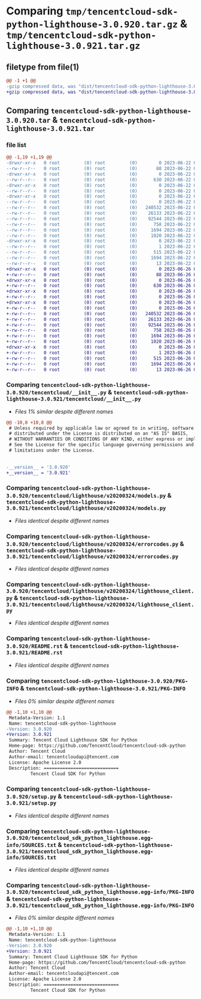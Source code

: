 # Comparing `tmp/tencentcloud-sdk-python-lighthouse-3.0.920.tar.gz` & `tmp/tencentcloud-sdk-python-lighthouse-3.0.921.tar.gz`

## filetype from file(1)

```diff
@@ -1 +1 @@
-gzip compressed data, was "dist/tencentcloud-sdk-python-lighthouse-3.0.920.tar", last modified: Thu Jun 22 00:26:44 2023, max compression
+gzip compressed data, was "dist/tencentcloud-sdk-python-lighthouse-3.0.921.tar", last modified: Mon Jun 26 00:27:36 2023, max compression
```

## Comparing `tencentcloud-sdk-python-lighthouse-3.0.920.tar` & `tencentcloud-sdk-python-lighthouse-3.0.921.tar`

### file list

```diff
@@ -1,19 +1,19 @@
-drwxr-xr-x   0 root         (0) root         (0)        0 2023-06-22 00:26:44.000000 tencentcloud-sdk-python-lighthouse-3.0.920/
--rw-r--r--   0 root         (0) root         (0)       88 2023-06-22 00:26:44.000000 tencentcloud-sdk-python-lighthouse-3.0.920/setup.cfg
-drwxr-xr-x   0 root         (0) root         (0)        0 2023-06-22 00:26:44.000000 tencentcloud-sdk-python-lighthouse-3.0.920/tencentcloud/
--rw-r--r--   0 root         (0) root         (0)      630 2023-06-22 00:26:44.000000 tencentcloud-sdk-python-lighthouse-3.0.920/tencentcloud/__init__.py
-drwxr-xr-x   0 root         (0) root         (0)        0 2023-06-22 00:26:44.000000 tencentcloud-sdk-python-lighthouse-3.0.920/tencentcloud/lighthouse/
--rw-r--r--   0 root         (0) root         (0)        0 2023-06-22 00:26:44.000000 tencentcloud-sdk-python-lighthouse-3.0.920/tencentcloud/lighthouse/__init__.py
-drwxr-xr-x   0 root         (0) root         (0)        0 2023-06-22 00:26:44.000000 tencentcloud-sdk-python-lighthouse-3.0.920/tencentcloud/lighthouse/v20200324/
--rw-r--r--   0 root         (0) root         (0)        0 2023-06-22 00:26:44.000000 tencentcloud-sdk-python-lighthouse-3.0.920/tencentcloud/lighthouse/v20200324/__init__.py
--rw-r--r--   0 root         (0) root         (0)   240532 2023-06-22 00:26:44.000000 tencentcloud-sdk-python-lighthouse-3.0.920/tencentcloud/lighthouse/v20200324/models.py
--rw-r--r--   0 root         (0) root         (0)    26133 2023-06-22 00:26:44.000000 tencentcloud-sdk-python-lighthouse-3.0.920/tencentcloud/lighthouse/v20200324/errorcodes.py
--rw-r--r--   0 root         (0) root         (0)    92544 2023-06-22 00:26:44.000000 tencentcloud-sdk-python-lighthouse-3.0.920/tencentcloud/lighthouse/v20200324/lighthouse_client.py
--rw-r--r--   0 root         (0) root         (0)      758 2023-06-22 00:26:44.000000 tencentcloud-sdk-python-lighthouse-3.0.920/README.rst
--rw-r--r--   0 root         (0) root         (0)     1694 2023-06-22 00:26:44.000000 tencentcloud-sdk-python-lighthouse-3.0.920/PKG-INFO
--rw-r--r--   0 root         (0) root         (0)     1020 2023-06-22 00:26:44.000000 tencentcloud-sdk-python-lighthouse-3.0.920/setup.py
-drwxr-xr-x   0 root         (0) root         (0)        0 2023-06-22 00:26:44.000000 tencentcloud-sdk-python-lighthouse-3.0.920/tencentcloud_sdk_python_lighthouse.egg-info/
--rw-r--r--   0 root         (0) root         (0)        1 2023-06-22 00:26:44.000000 tencentcloud-sdk-python-lighthouse-3.0.920/tencentcloud_sdk_python_lighthouse.egg-info/dependency_links.txt
--rw-r--r--   0 root         (0) root         (0)      515 2023-06-22 00:26:44.000000 tencentcloud-sdk-python-lighthouse-3.0.920/tencentcloud_sdk_python_lighthouse.egg-info/SOURCES.txt
--rw-r--r--   0 root         (0) root         (0)     1694 2023-06-22 00:26:44.000000 tencentcloud-sdk-python-lighthouse-3.0.920/tencentcloud_sdk_python_lighthouse.egg-info/PKG-INFO
--rw-r--r--   0 root         (0) root         (0)       13 2023-06-22 00:26:44.000000 tencentcloud-sdk-python-lighthouse-3.0.920/tencentcloud_sdk_python_lighthouse.egg-info/top_level.txt
+drwxr-xr-x   0 root         (0) root         (0)        0 2023-06-26 00:27:36.000000 tencentcloud-sdk-python-lighthouse-3.0.921/
+-rw-r--r--   0 root         (0) root         (0)       88 2023-06-26 00:27:36.000000 tencentcloud-sdk-python-lighthouse-3.0.921/setup.cfg
+drwxr-xr-x   0 root         (0) root         (0)        0 2023-06-26 00:27:36.000000 tencentcloud-sdk-python-lighthouse-3.0.921/tencentcloud/
+-rw-r--r--   0 root         (0) root         (0)      630 2023-06-26 00:27:36.000000 tencentcloud-sdk-python-lighthouse-3.0.921/tencentcloud/__init__.py
+drwxr-xr-x   0 root         (0) root         (0)        0 2023-06-26 00:27:36.000000 tencentcloud-sdk-python-lighthouse-3.0.921/tencentcloud/lighthouse/
+-rw-r--r--   0 root         (0) root         (0)        0 2023-06-26 00:27:36.000000 tencentcloud-sdk-python-lighthouse-3.0.921/tencentcloud/lighthouse/__init__.py
+drwxr-xr-x   0 root         (0) root         (0)        0 2023-06-26 00:27:36.000000 tencentcloud-sdk-python-lighthouse-3.0.921/tencentcloud/lighthouse/v20200324/
+-rw-r--r--   0 root         (0) root         (0)        0 2023-06-26 00:27:36.000000 tencentcloud-sdk-python-lighthouse-3.0.921/tencentcloud/lighthouse/v20200324/__init__.py
+-rw-r--r--   0 root         (0) root         (0)   240532 2023-06-26 00:27:36.000000 tencentcloud-sdk-python-lighthouse-3.0.921/tencentcloud/lighthouse/v20200324/models.py
+-rw-r--r--   0 root         (0) root         (0)    26133 2023-06-26 00:27:36.000000 tencentcloud-sdk-python-lighthouse-3.0.921/tencentcloud/lighthouse/v20200324/errorcodes.py
+-rw-r--r--   0 root         (0) root         (0)    92544 2023-06-26 00:27:36.000000 tencentcloud-sdk-python-lighthouse-3.0.921/tencentcloud/lighthouse/v20200324/lighthouse_client.py
+-rw-r--r--   0 root         (0) root         (0)      758 2023-06-26 00:27:36.000000 tencentcloud-sdk-python-lighthouse-3.0.921/README.rst
+-rw-r--r--   0 root         (0) root         (0)     1694 2023-06-26 00:27:36.000000 tencentcloud-sdk-python-lighthouse-3.0.921/PKG-INFO
+-rw-r--r--   0 root         (0) root         (0)     1020 2023-06-26 00:27:36.000000 tencentcloud-sdk-python-lighthouse-3.0.921/setup.py
+drwxr-xr-x   0 root         (0) root         (0)        0 2023-06-26 00:27:36.000000 tencentcloud-sdk-python-lighthouse-3.0.921/tencentcloud_sdk_python_lighthouse.egg-info/
+-rw-r--r--   0 root         (0) root         (0)        1 2023-06-26 00:27:36.000000 tencentcloud-sdk-python-lighthouse-3.0.921/tencentcloud_sdk_python_lighthouse.egg-info/dependency_links.txt
+-rw-r--r--   0 root         (0) root         (0)      515 2023-06-26 00:27:36.000000 tencentcloud-sdk-python-lighthouse-3.0.921/tencentcloud_sdk_python_lighthouse.egg-info/SOURCES.txt
+-rw-r--r--   0 root         (0) root         (0)     1694 2023-06-26 00:27:36.000000 tencentcloud-sdk-python-lighthouse-3.0.921/tencentcloud_sdk_python_lighthouse.egg-info/PKG-INFO
+-rw-r--r--   0 root         (0) root         (0)       13 2023-06-26 00:27:36.000000 tencentcloud-sdk-python-lighthouse-3.0.921/tencentcloud_sdk_python_lighthouse.egg-info/top_level.txt
```

### Comparing `tencentcloud-sdk-python-lighthouse-3.0.920/tencentcloud/__init__.py` & `tencentcloud-sdk-python-lighthouse-3.0.921/tencentcloud/__init__.py`

 * *Files 1% similar despite different names*

```diff
@@ -10,8 +10,8 @@
 # Unless required by applicable law or agreed to in writing, software
 # distributed under the License is distributed on an "AS IS" BASIS,
 # WITHOUT WARRANTIES OR CONDITIONS OF ANY KIND, either express or implied.
 # See the License for the specific language governing permissions and
 # limitations under the License.
 
 
-__version__ = '3.0.920'
+__version__ = '3.0.921'
```

### Comparing `tencentcloud-sdk-python-lighthouse-3.0.920/tencentcloud/lighthouse/v20200324/models.py` & `tencentcloud-sdk-python-lighthouse-3.0.921/tencentcloud/lighthouse/v20200324/models.py`

 * *Files identical despite different names*

### Comparing `tencentcloud-sdk-python-lighthouse-3.0.920/tencentcloud/lighthouse/v20200324/errorcodes.py` & `tencentcloud-sdk-python-lighthouse-3.0.921/tencentcloud/lighthouse/v20200324/errorcodes.py`

 * *Files identical despite different names*

### Comparing `tencentcloud-sdk-python-lighthouse-3.0.920/tencentcloud/lighthouse/v20200324/lighthouse_client.py` & `tencentcloud-sdk-python-lighthouse-3.0.921/tencentcloud/lighthouse/v20200324/lighthouse_client.py`

 * *Files identical despite different names*

### Comparing `tencentcloud-sdk-python-lighthouse-3.0.920/README.rst` & `tencentcloud-sdk-python-lighthouse-3.0.921/README.rst`

 * *Files identical despite different names*

### Comparing `tencentcloud-sdk-python-lighthouse-3.0.920/PKG-INFO` & `tencentcloud-sdk-python-lighthouse-3.0.921/PKG-INFO`

 * *Files 0% similar despite different names*

```diff
@@ -1,10 +1,10 @@
 Metadata-Version: 1.1
 Name: tencentcloud-sdk-python-lighthouse
-Version: 3.0.920
+Version: 3.0.921
 Summary: Tencent Cloud Lighthouse SDK for Python
 Home-page: https://github.com/TencentCloud/tencentcloud-sdk-python
 Author: Tencent Cloud
 Author-email: tencentcloudapi@tencent.com
 License: Apache License 2.0
 Description: ============================
         Tencent Cloud SDK for Python
```

### Comparing `tencentcloud-sdk-python-lighthouse-3.0.920/setup.py` & `tencentcloud-sdk-python-lighthouse-3.0.921/setup.py`

 * *Files identical despite different names*

### Comparing `tencentcloud-sdk-python-lighthouse-3.0.920/tencentcloud_sdk_python_lighthouse.egg-info/SOURCES.txt` & `tencentcloud-sdk-python-lighthouse-3.0.921/tencentcloud_sdk_python_lighthouse.egg-info/SOURCES.txt`

 * *Files identical despite different names*

### Comparing `tencentcloud-sdk-python-lighthouse-3.0.920/tencentcloud_sdk_python_lighthouse.egg-info/PKG-INFO` & `tencentcloud-sdk-python-lighthouse-3.0.921/tencentcloud_sdk_python_lighthouse.egg-info/PKG-INFO`

 * *Files 0% similar despite different names*

```diff
@@ -1,10 +1,10 @@
 Metadata-Version: 1.1
 Name: tencentcloud-sdk-python-lighthouse
-Version: 3.0.920
+Version: 3.0.921
 Summary: Tencent Cloud Lighthouse SDK for Python
 Home-page: https://github.com/TencentCloud/tencentcloud-sdk-python
 Author: Tencent Cloud
 Author-email: tencentcloudapi@tencent.com
 License: Apache License 2.0
 Description: ============================
         Tencent Cloud SDK for Python
```

